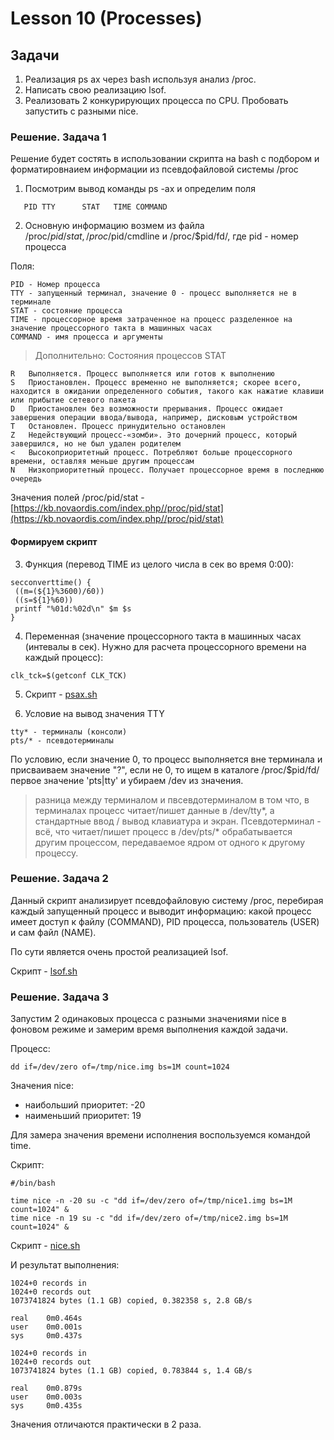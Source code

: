 # Lesson 10 (Processes)

## Задачи 

1. Реализация ps ax через bash используя анализ /proc.
2. Написать свою реализацию lsof.
3. Реализовать 2 конкурирующих процесса по CPU. Пробовать запустить с разными nice.


### Решение. Задача 1

Решение будет состять в использовании скрипта на bash с подбором и форматировнаием информации из псевдофайловой системы /proc

1. Посмотрим вывод команды ps -ax и определим поля 
```
   PID TTY      STAT   TIME COMMAND
```

2. Основную информацию возмем из файла /proc/$pid/stat, /proc/$pid/cmdline и /proc/$pid/fd/, где pid - номер процесса

Поля:
```
PID - Номер процесса
TTY - запущенный терминал, значение 0 - процесс выполняется не в терминале
STAT - состояние процесса 
TIME - процессорное время затраченное на процесс разделенное на значение процессорного такта в машинных часах 
COMMAND - имя процесса и аргументы 
```

> Дополнительно: 
Состояния процессов STAT
```
R	Выполняется. Процесс выполняется или готов к выполнению
S	Приостановлен. Процесс временно не выполняется; скорее всего, находится в ожидании определенного события, такого как нажатие клавиши или прибытие сетевого пакета
D	Приостановлен без возможности прерывания. Процесс ожидает завершения операции ввода/вывода, например, дисковым устройством
T	Остановлен. Процесс принудительно остановлен
Z	Недействующий процесс-«зомби». Это дочерний процесс, который завершился, но не был удален родителем
<	Высокоприоритетный процесс. Потребляют больше процессорного времени, оставляя меньше другим процессам
N	Низкоприоритетный процесс. Получает процессорное время в последнюю очередь
```
Значения полей /proc/pid/stat - [https://kb.novaordis.com/index.php//proc/pid/stat](https://kb.novaordis.com/index.php//proc/pid/stat)

#### Формируем скрипт 

3. Функция (перевод TIME из целого числа в сек во время 0:00): 
```
secconverttime() {
 ((m=(${1}%3600)/60))
 ((s=${1}%60))
 printf "%01d:%02d\n" $m $s
}
```
4. Переменная (значение процессорного такта в машинных часах (интевалы в сек). Нужно для расчета процессорного времени на каждый процесс):
```
clk_tck=$(getconf CLK_TCK)
```

5. Скрипт - [psax.sh](psax.sh)

6. Условие на вывод значения TTY 
```
tty* - терминалы (консоли) 
pts/* - псевдотерминалы
```
По условию, если значение 0, то процесс выполняется вне терминала и присваиваем значение "?", если не 0, то ищем в каталоге /proc/$pid/fd/ первое значение 'pts\|tty' и убираем /dev из значения.

>разница между терминалом и пвсевдотерминалом в том что, в терминалах процесс читает/пишет данные в /dev/tty*, а стандартные ввод / вывод клавиатура и экран. Псевдотерминал - всё, что читает/пишет процесс в /dev/pts/* обрабатывается другим процессом, передаваемое ядром от одного к другому процессу.

### Решение. Задача 2

Данный скрипт анализирует псевдофайловую систему /proc, перебирая каждый запущенный процесс и выводит информацию: какой процесс имеет доступ к файлу (COMMAND), PID процесса, пользователь (USER) и сам файл (NAME). 

По сути является очень простой реализацией lsof.

Скрипт - [lsof.sh](lsof.sh)


### Решение. Задача 3

Запустим 2 одинаковых процесса с разными значениями nice в фоновом режиме и замерим время выполнения каждой задачи. 

Процесс:
```
dd if=/dev/zero of=/tmp/nice.img bs=1M count=1024
```

Значения nice:
* наибольший приоритет: -20
* наименьший приоритет: 19

Для замера значения времени исполнения воспользуемся командой time.

Скрипт:
```
#/bin/bash

time nice -n -20 su -c "dd if=/dev/zero of=/tmp/nice1.img bs=1M count=1024" &  
time nice -n 19 su -c "dd if=/dev/zero of=/tmp/nice2.img bs=1M count=1024" &
```

Скрипт - [nice.sh](nice.sh)

И результат выполнения:
```
1024+0 records in
1024+0 records out
1073741824 bytes (1.1 GB) copied, 0.382358 s, 2.8 GB/s

real    0m0.464s
user    0m0.001s
sys     0m0.437s

1024+0 records in
1024+0 records out
1073741824 bytes (1.1 GB) copied, 0.783844 s, 1.4 GB/s

real    0m0.879s
user    0m0.003s
sys     0m0.435s
```
Значения отличаются практически в 2 раза.
